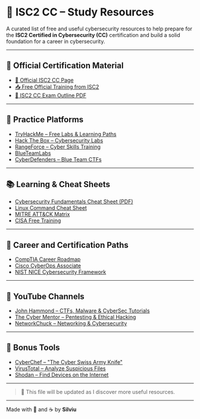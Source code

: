 # 🧠 ISC2 CC – Study Resources

A curated list of free and useful cybersecurity resources to help prepare for the **ISC2 Certified in Cybersecurity (CC)** certification and build a solid foundation for a career in cybersecurity.

---

## 📘 Official Certification Material

- [📌 Official ISC2 CC Page](https://www.isc2.org/Certifications/CC)
- [📥 Free Official Training from ISC2](https://www.isc2.org/Training/Course/Certified-in-Cybersecurity-Online-Self-Paced)
- [📄 ISC2 CC Exam Outline PDF](https://www.isc2.org/-/media/ISC2/Certifications/Exam-Outlines/CC-Exam-Outline.ashx)

---

## 🧪 Practice Platforms

- [TryHackMe – Free Labs & Learning Paths](https://tryhackme.com/)
- [Hack The Box – Cybersecurity Labs](https://www.hackthebox.com/)
- [RangeForce – Cyber Skills Training](https://www.rangeforce.com/)
- [BlueTeamLabs](https://blueteamlabs.online/)
- [CyberDefenders – Blue Team CTFs](https://cyberdefenders.org/)

---

## 📚 Learning & Cheat Sheets

- [Cybersecurity Fundamentals Cheat Sheet (PDF)](https://cheatsheetseries.owasp.org/)
- [Linux Command Cheat Sheet](https://linuxcommand.org/lc3_learning_the_shell.php)
- [MITRE ATT&CK Matrix](https://attack.mitre.org/)
- [CISA Free Training](https://www.cisa.gov/free-cybersecurity-training-resources)

---

## 💼 Career and Certification Paths

- [CompTIA Career Roadmap](https://www.comptia.org/content/it-careers-path-roadmap)
- [Cisco CyberOps Associate](https://www.cisco.com/c/en/us/training-events/training-certifications/certifications/associate/cyberops-associate.html)
- [NIST NICE Cybersecurity Framework](https://www.nist.gov/itl/applied-cybersecurity/nice/nice-framework-resource-center)

---

## 🎥 YouTube Channels

- [John Hammond – CTFs, Malware & CyberSec Tutorials](https://www.youtube.com/c/JohnHammond010)
- [The Cyber Mentor – Pentesting & Ethical Hacking](https://www.youtube.com/c/TheCyberMentor)
- [NetworkChuck – Networking & Cybersecurity](https://www.youtube.com/c/NetworkChuck)

---

## 🤖 Bonus Tools

- [CyberChef – "The Cyber Swiss Army Knife"](https://gchq.github.io/CyberChef/)
- [VirusTotal – Analyze Suspicious Files](https://www.virustotal.com/)
- [Shodan – Find Devices on the Internet](https://www.shodan.io/)

---

> 📌 This file will be updated as I discover more useful resources.

---

Made with 🧠 and ☕ by **Silviu**  
